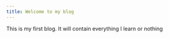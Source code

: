 ```yaml
---
title: Welcome to my blog
---
```


This is my first blog. It will contain everything I learn or nothing

